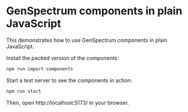 # GenSpectrum components in plain JavaScript

This demonstrates how to use GenSpectrum components in plain JavaScript.

Install the packed version of the components:

```bash
npm run import-components
```

Start a test server to see the components in action:

```bash
npm run start
```

Then, open http://localhost:5173/ in your browser.
